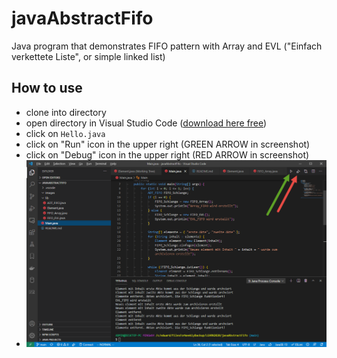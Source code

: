 # javaAbstractFifo

Java program that demonstrates FIFO pattern with Array and EVL ("Einfach verkettete Liste", or simple linked list)

## How to use

- clone into directory
- open directory in Visual Studio Code ([download here free](https://visualstudio.microsoft.com/de/downloads))
- click on `Hello.java`
- click on "Run" icon in the upper right (GREEN ARROW in screenshot)
- click on "Debug" icon in the upper right (RED ARROW in screenshot)
- ![screenshot](https://github.com/edwardtanguay/javaAbstractFifo/blob/main/images/javaAbtractFifo_screenshot.png?raw=true)